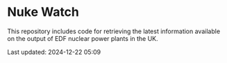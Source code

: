 # Nuke Watch

This repository includes code for retrieving the latest information available on the output of EDF nuclear power plants in the UK.

Last updated: 2024-12-22 05:09